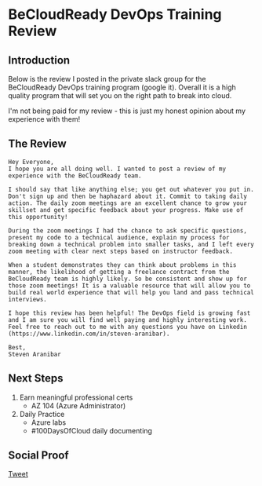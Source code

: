 
# BeCloudReady DevOps Training Review

## Introduction

Below is the review I posted in the private slack group for the BeCloudReady DevOps training program (google it). Overall it is a high quality program that will set you on the right path to break into cloud.

I'm not being paid for my review - this is just my honest opinion about my experience with them!

## The Review

```
Hey Everyone,
I hope you are all doing well. I wanted to post a review of my experience with the BeCloudReady team.

I should say that like anything else; you get out whatever you put in. Don't sign up and then be haphazard about it. Commit to taking daily action. The daily zoom meetings are an excellent chance to grow your skillset and get specific feedback about your progress. Make use of this opportunity!

During the zoom meetings I had the chance to ask specific questions, present my code to a technical audience, explain my process for breaking down a technical problem into smaller tasks, and I left every zoom meeting with clear next steps based on instructor feedback.

When a student demonstrates they can think about problems in this manner, the likelihood of getting a freelance contract from the BeCloudReady team is highly likely. So be consistent and show up for those zoom meetings! It is a valuable resource that will allow you to build real world experience that will help you land and pass technical interviews.

I hope this review has been helpful! The DevOps field is growing fast and I am sure you will find well paying and highly interesting work. Feel free to reach out to me with any questions you have on Linkedin (https://www.linkedin.com/in/steven-aranibar).

Best,
Steven Aranibar
```

## Next Steps

1) Earn meaningful professional certs
    - AZ 104 (Azure Administrator)
2) Daily Practice
    - Azure labs
    - #100DaysOfCloud daily documenting

## Social Proof

[Tweet]()